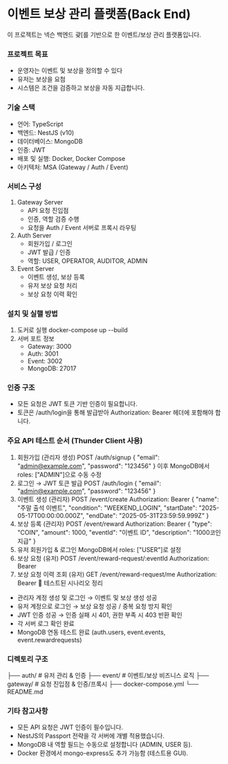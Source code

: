 # 이벤트 보상 관리 플랫폼(Back End)

이 프로젝트는 넥슨 백엔드 괒[를 기반으로 한 이벤트/보상 관리 플랫폼입니다.

### 프로젝트 목표
 - 운영자는 이벤트 및 보상을 정의할 수 있다
 - 유저는 보상을 요첨
 - 시스템은 조건을 검증하고 보상을 자동 지급합니다.

### 기술 스택
- 언어: TypeScript
- 백엔드: NestJS (v10)
- 데이터베이스: MongoDB
- 인증: JWT
- 배포 및 실행: Docker, Docker Compose
- 아키텍처: MSA (Gateway / Auth / Event)

### 서비스 구성
1. Gateway Server
   - API 요청 진입점
   - 인증, 역할 검증 수행
   - 요청을 Auth / Event 서버로 프록시 라우팅
2. Auth Server
   - 회원가입 / 로그인
   - JWT 발급 / 인증
   - 역할: USER, OPERATOR, AUDITOR, ADMIN
3. Event Server
   - 이벤트 생성, 보상 등록
   - 유저 보상 요청 처리
   - 보상 요청 이력 확인

### 설치 및 실핼 방법
1. 도커로 실행
   docker-compose up --build
2. 서버 포트 정보
   - Gateway: 3000
   - Auth: 3001
   - Event: 3002
   - MongoDB: 27017

### 인증 구조
- 모든 요청은 JWT 토큰 기반 인증이 필요합니다.
- 토큰은 /auth/login을 통해 발급받아 Authorization: Bearer <token> 헤더에 포함해야 합니다.

### 주요 API 테스트 순서 (Thunder Client 사용)
1. 회원가입 (관리자 생성)
   POST /auth/signup
   {
     "email": "admin@example.com",
     "password": "123456"
   }
   이후 MongoDB에서 roles: ["ADMIN"]으로 수동 수정
2. 로그인 → JWT 토큰 발급
   POST /auth/login
   {
     "email": "admin@example.com",
     "password": "123456"
   }
3. 이벤트 생성 (관리자)
   POST /event/create
   Authorization: Bearer <token>
   {
     "name": "주말 출석 이벤트",
     "condition": "WEEKEND_LOGIN",
     "startDate": "2025-05-17T00:00:00.000Z",
     "endDate": "2025-05-31T23:59:59.999Z"
   }
4. 보상 등록 (관리자)
   POST /event/reward
   Authorization: Bearer <token>
   {
     "type": "COIN",
     "amount": 1000,
     "eventId": "이벤트 ID",
     "description": "1000코인 지급"
   }
5. 유저 회원가입 & 로그인
   MongoDB에서 roles: ["USER"]로 설정
6. 보상 요청 (유저)
   POST /event/reward-request/:eventId
   Authorization: Bearer <user token>
7. 보상 요청 이력 조회 (유저)
   GET /event/reward-request/me
   Authorization: Bearer <user token>
🧾 테스트된 시나리오 정리
- 관리자 계정 생성 및 로그인 → 이벤트 및 보상 생성 성공
- 유저 계정으로 로그인 → 보상 요청 성공 / 중복 요청 방지 확인
- JWT 인증 성공 → 인증 실패 시 401, 권한 부족 시 403 반환 확인
- 각 서버 로그 확인 완료
- MongoDB 연동 테스트 완료 (auth.users, event.events, event.rewardrequests)

### 디렉토리 구조
├── auth/           # 유저 관리 & 인증
├── event/          # 이벤트/보상 비즈니스 로직
├── gateway/        # 요청 진입점 & 인증/프록시
├── docker-compose.yml
└── README.md

### 기타 참고사항
- 모든 API 요청은 JWT 인증이 필수입니다.
- NestJS의 Passport 전략을 각 서버에 개별 적용했습니다.
- MongoDB 내 역할 필드는 수동으로 설정합니다 (ADMIN, USER 등).
- Docker 환경에서 mongo-express도 추가 가능함 (테스트용 GUI).
